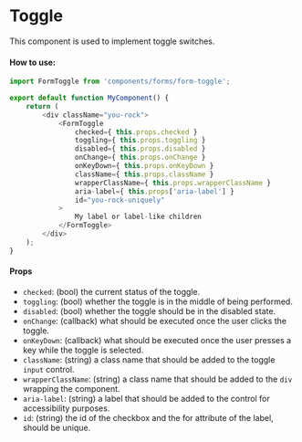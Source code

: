 Toggle
=======

This component is used to implement toggle switches.

#### How to use:

```js
import FormToggle from 'components/forms/form-toggle';

export default function MyComponent() {
	return (
		<div className="you-rock">
			<FormToggle
				checked={ this.props.checked }
				toggling={ this.props.toggling }
				disabled={ this.props.disabled }
				onChange={ this.props.onChange }
				onKeyDown={ this.props.onKeyDown }
				className={ this.props.className }
				wrapperClassName={ this.props.wrapperClassName }
				aria-label={ this.props['aria-label'] }
				id="you-rock-uniquely"
			>
				My label or label-like children
			</FormToggle>
		</div>
	);
}
```

#### Props

* `checked`: (bool) the current status of the toggle.
* `toggling`: (bool) whether the toggle is in the middle of being performed.
* `disabled`: (bool) whether the toggle should be in the disabled state.
* `onChange`: (callback) what should be executed once the user clicks the toggle.
* `onKeyDown`: (callback) what should be executed once the user presses a key while the toggle is selected.
* `className`: (string) a class name that should be added to the toggle `input` control.
* `wrapperClassName`: (string) a class name that should be added to the `div` wrapping the component.
* `aria-label`: (string) a label that should be added to the control for accessibility purposes.
* `id`: (string) the id of the checkbox and the for attribute of the label, should be unique.
